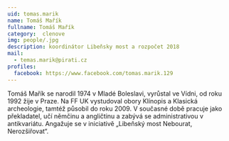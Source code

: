 ```yaml
---
uid: tomas.marik
name: Tomáš Mařík
fullname: Tomáš Mařík
category:  clenove
img: people/.jpg 
description: koordinátor Libeňsky most a rozpočet 2018
mail: 
  - temas.marik@pirati.cz
profiles:
  facebook: https://www.facebook.com/tomas.marik.129
---
```


Tomáš Mařík se narodil 1974 v Mladé Boleslavi, vyrůstal ve Vídni, od roku 1992 žije v Praze. Na FF UK vystudoval obory Klínopis a Klasická archeologie, tamtéž působil do roku 2009. V současné době pracuje jako překladatel, učí němčinu a angličtinu a zabývá se administrativou v antikvariátu. Angažuje se v iniciativě „Libeňský most Nebourat, Nerozšiřovat“.

